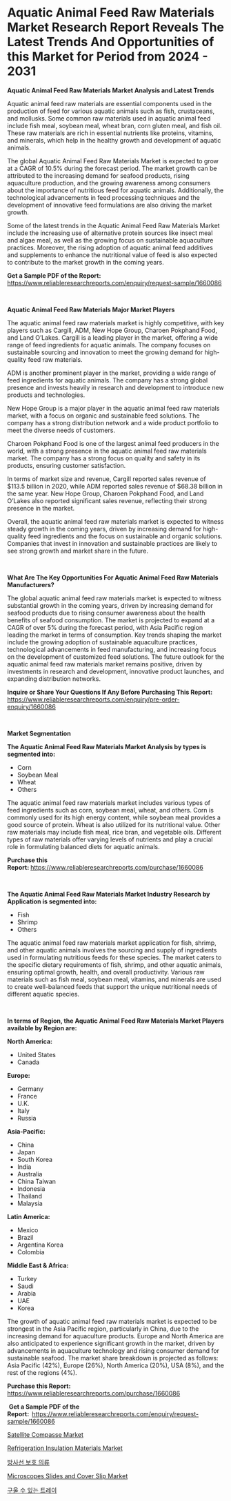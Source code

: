 <p><h1>Aquatic Animal Feed Raw Materials Market Research Report Reveals The Latest Trends And Opportunities of this Market for Period from 2024 - 2031</h1></p><p><strong>Aquatic Animal Feed Raw Materials Market Analysis and Latest Trends</strong></p>
<p><p>Aquatic animal feed raw materials are essential components used in the production of feed for various aquatic animals such as fish, crustaceans, and mollusks. Some common raw materials used in aquatic animal feed include fish meal, soybean meal, wheat bran, corn gluten meal, and fish oil. These raw materials are rich in essential nutrients like proteins, vitamins, and minerals, which help in the healthy growth and development of aquatic animals.</p><p>The global Aquatic Animal Feed Raw Materials Market is expected to grow at a CAGR of 10.5% during the forecast period. The market growth can be attributed to the increasing demand for seafood products, rising aquaculture production, and the growing awareness among consumers about the importance of nutritious feed for aquatic animals. Additionally, the technological advancements in feed processing techniques and the development of innovative feed formulations are also driving the market growth.</p><p>Some of the latest trends in the Aquatic Animal Feed Raw Materials Market include the increasing use of alternative protein sources like insect meal and algae meal, as well as the growing focus on sustainable aquaculture practices. Moreover, the rising adoption of aquatic animal feed additives and supplements to enhance the nutritional value of feed is also expected to contribute to the market growth in the coming years.</p></p>
<p><strong>Get a Sample PDF of the Report:&nbsp;</strong> <a href="https://www.reliableresearchreports.com/enquiry/request-sample/1660086">https://www.reliableresearchreports.com/enquiry/request-sample/1660086</a></p>
<p>&nbsp;</p>
<p><strong>Aquatic Animal Feed Raw Materials Major Market Players</strong></p>
<p><p>The aquatic animal feed raw materials market is highly competitive, with key players such as Cargill, ADM, New Hope Group, Charoen Pokphand Food, and Land O’Lakes. Cargill is a leading player in the market, offering a wide range of feed ingredients for aquatic animals. The company focuses on sustainable sourcing and innovation to meet the growing demand for high-quality feed raw materials.</p><p>ADM is another prominent player in the market, providing a wide range of feed ingredients for aquatic animals. The company has a strong global presence and invests heavily in research and development to introduce new products and technologies.</p><p>New Hope Group is a major player in the aquatic animal feed raw materials market, with a focus on organic and sustainable feed solutions. The company has a strong distribution network and a wide product portfolio to meet the diverse needs of customers.</p><p>Charoen Pokphand Food is one of the largest animal feed producers in the world, with a strong presence in the aquatic animal feed raw materials market. The company has a strong focus on quality and safety in its products, ensuring customer satisfaction.</p><p>In terms of market size and revenue, Cargill reported sales revenue of $113.5 billion in 2020, while ADM reported sales revenue of $68.38 billion in the same year. New Hope Group, Charoen Pokphand Food, and Land O’Lakes also reported significant sales revenue, reflecting their strong presence in the market.</p><p>Overall, the aquatic animal feed raw materials market is expected to witness steady growth in the coming years, driven by increasing demand for high-quality feed ingredients and the focus on sustainable and organic solutions. Companies that invest in innovation and sustainable practices are likely to see strong growth and market share in the future.</p></p>
<p>&nbsp;</p>
<p><strong>What Are The Key Opportunities For Aquatic Animal Feed Raw Materials Manufacturers?</strong></p>
<p><p>The global aquatic animal feed raw materials market is expected to witness substantial growth in the coming years, driven by increasing demand for seafood products due to rising consumer awareness about the health benefits of seafood consumption. The market is projected to expand at a CAGR of over 5% during the forecast period, with Asia Pacific region leading the market in terms of consumption. Key trends shaping the market include the growing adoption of sustainable aquaculture practices, technological advancements in feed manufacturing, and increasing focus on the development of customized feed solutions. The future outlook for the aquatic animal feed raw materials market remains positive, driven by investments in research and development, innovative product launches, and expanding distribution networks.</p></p>
<p><strong>Inquire or Share Your Questions If Any Before Purchasing This Report:</strong> <a href="https://www.reliableresearchreports.com/enquiry/pre-order-enquiry/1660086">https://www.reliableresearchreports.com/enquiry/pre-order-enquiry/1660086</a></p>
<p>&nbsp;</p>
<p><strong>Market Segmentation</strong></p>
<p><strong>The Aquatic Animal Feed Raw Materials Market Analysis by types is segmented into:</strong></p>
<p><ul><li>Corn</li><li>Soybean Meal</li><li>Wheat</li><li>Others</li></ul></p>
<p><p>The aquatic animal feed raw materials market includes various types of feed ingredients such as corn, soybean meal, wheat, and others. Corn is commonly used for its high energy content, while soybean meal provides a good source of protein. Wheat is also utilized for its nutritional value. Other raw materials may include fish meal, rice bran, and vegetable oils. Different types of raw materials offer varying levels of nutrients and play a crucial role in formulating balanced diets for aquatic animals.</p></p>
<p><strong>Purchase this Report:&nbsp;</strong><a href="https://www.reliableresearchreports.com/purchase/1660086">https://www.reliableresearchreports.com/purchase/1660086</a></p>
<p>&nbsp;</p>
<p><strong>The Aquatic Animal Feed Raw Materials Market Industry Research by Application is segmented into:</strong></p>
<p><ul><li>Fish</li><li>Shrimp</li><li>Others</li></ul></p>
<p><p>The aquatic animal feed raw materials market application for fish, shrimp, and other aquatic animals involves the sourcing and supply of ingredients used in formulating nutritious feeds for these species. The market caters to the specific dietary requirements of fish, shrimp, and other aquatic animals, ensuring optimal growth, health, and overall productivity. Various raw materials such as fish meal, soybean meal, vitamins, and minerals are used to create well-balanced feeds that support the unique nutritional needs of different aquatic species.</p></p>
<p>&nbsp;</p>
<p><strong>In terms of Region, the Aquatic Animal Feed Raw Materials Market Players available by Region are:</strong></p>
<p>
    <p> <strong> North America: </strong>
        <ul>
            <li>United States</li>
            <li>Canada</li>
        </ul>
        </p> 
    <p> <strong> Europe: </strong>
        <ul>
            <li>Germany</li>
            <li>France</li>
            <li>U.K.</li>
            <li>Italy</li>
            <li>Russia</li>
        </ul>
        </p> 
    <p> <strong> Asia-Pacific: </strong>
        <ul>
            <li>China</li>
            <li>Japan</li>
            <li>South Korea</li>
            <li>India</li>
            <li>Australia</li>
            <li>China Taiwan</li>
            <li>Indonesia</li>
            <li>Thailand</li>
            <li>Malaysia</li>
        </ul>
        </p> 
    <p> <strong> Latin America: </strong>
        <ul>
            <li>Mexico</li>
            <li>Brazil</li>
            <li>Argentina Korea</li>
            <li>Colombia</li>
        </ul>
        </p> 
    <p> <strong> Middle East & Africa: </strong>
        <ul>
            <li>Turkey</li>
            <li>Saudi</li>
            <li>Arabia</li>
            <li>UAE</li>
            <li>Korea</li>
        </ul>
    </p>
    </p>
<p><p>The growth of aquatic animal feed raw materials market is expected to be strongest in the Asia Pacific region, particularly in China, due to the increasing demand for aquaculture products. Europe and North America are also anticipated to experience significant growth in the market, driven by advancements in aquaculture technology and rising consumer demand for sustainable seafood. The market share breakdown is projected as follows: Asia Pacific (42%), Europe (26%), North America (20%), USA (8%), and the rest of the regions (4%).</p></p>
<p><strong>Purchase this Report: </strong><a href="https://www.reliableresearchreports.com/purchase/1660086">https://www.reliableresearchreports.com/purchase/1660086</a></p>
<p>&nbsp;<strong>Get a Sample PDF of the Report:&nbsp;&nbsp;</strong><a href="https://www.reliableresearchreports.com/enquiry/request-sample/1660086">https://www.reliableresearchreports.com/enquiry/request-sample/1660086</a></p>
<p><strong></strong></p>
<p><p><a href="https://cedar-agate-3da.notion.site/Satellite-Compasse-Market-Research-Report-Unlocks-Analysis-on-the-Market-Financial-Status-Market-Si-55161686c8024f72b044dc448b75c226">Satellite Compasse Market</a></p><p><a href="https://view.publitas.com/reportprime-1/refrigeration-insulation-materials-market-research-report-reveals-the-latest-trends-and-opportunities-of-this-market-for-period-from-2024-2031/">Refrigeration Insulation Materials Market</a></p><p><a href="https://medium.com/@cliftonfisher9067/%EB%B0%A9%EC%82%AC%EC%84%A0-%EC%B0%A8%EB%8B%A8-%EC%9D%98%EB%B3%B5-%EC%8B%9C%EC%9E%A5%EC%9D%80-%EC%8B%9C%EC%9E%A5-%EC%A0%90%EC%9C%A0%EC%9C%A8-%ED%81%AC%EA%B8%B0-%EB%B0%8F-2031%EB%85%84%EA%B9%8C%EC%A7%80%EC%9D%98-%EC%98%88%EC%83%81-%EC%98%88%EC%B8%A1%EC%97%90-%EC%B4%88%EC%A0%90%EC%9D%84-%EB%A7%9E%EC%B6%A5%EB%8B%88%EB%8B%A4-66dbc52b1f5f">방사선 보호 의류</a></p><p><a href="https://circular-yam-9b9.notion.site/Microscopes-Slides-and-Cover-Slip-Market-Furnish-Information-about-Market-Size-Market-Share-Market-0a5f84efb0e54575902a0dbac81066c5">Microscopes Slides and Cover Slip Market</a></p><p><a href="https://medium.com/@cliftonfisher9067/%EB%B2%A0%EC%9D%B4%ED%81%AC-%ED%8A%B8%EB%A0%88%EC%9D%B4-%EC%8B%9C%EC%9E%A5-%EB%B6%84%EC%84%9D-%EA%B7%B8%EC%9D%98-cagr-%EC%8B%9C%EC%9E%A5-%EC%84%B8%EB%B6%84%ED%99%94-%EB%B0%8F-%EA%B8%80%EB%A1%9C%EB%B2%8C-%EC%82%B0%EC%97%85-%EA%B0%9C%EC%9A%94-74f55e69ab4d">구울 수 있는 트레이</a></p></p>